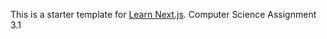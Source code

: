 
This is a starter template for [Learn Next.js](https://nextjs.org/learn).
Computer Science Assignment 3.1

